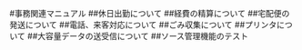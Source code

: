 #事務関連マニュアル
##休日出勤について
##経費の精算について
##宅配便の発送について
##電話、来客対応について
##ごみ収集について
##プリンタについて
##大容量データの送受信について
##ソース管理機能のテスト